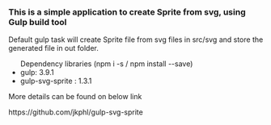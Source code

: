 <h3>This is a simple application to create Sprite from svg, using Gulp build tool</h3>
    Default gulp task will create Sprite file from svg files in src/svg and store the generated file in out folder.
     
<ul>Dependency libraries (npm i -s / npm install --save)
    <li>gulp: 3.9.1</li>
    <li>gulp-svg-sprite : 1.3.1</li>
</ul>


<p>More details can be found on below link</p>
<p>https://github.com/jkphl/gulp-svg-sprite</p>